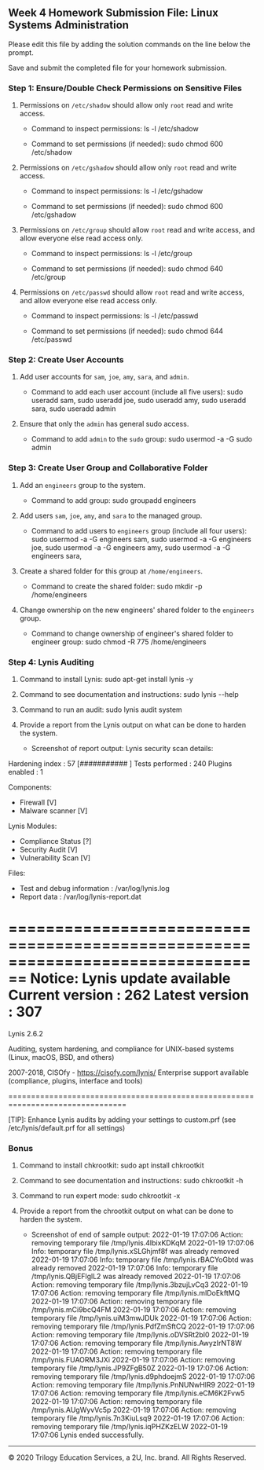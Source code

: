 ## Week 4 Homework Submission File: Linux Systems Administration

Please edit this file by adding the solution commands on the line below the prompt.

Save and submit the completed file for your homework submission.


### Step 1: Ensure/Double Check Permissions on Sensitive Files

1. Permissions on `/etc/shadow` should allow only `root` read and write access.

    - Command to inspect permissions: ls -l /etc/shadow

    - Command to set permissions (if needed): sudo chmod 600 /etc/shadow

2. Permissions on `/etc/gshadow` should allow only `root` read and write access.

    - Command to inspect permissions: ls -l /etc/gshadow

    - Command to set permissions (if needed): sudo chmod 600 /etc/gshadow

3. Permissions on `/etc/group` should allow `root` read and write access, and allow everyone else read access only.

    - Command to inspect permissions: ls -l /etc/group

    - Command to set permissions (if needed): sudo chmod 640 /etc/group

4. Permissions on `/etc/passwd` should allow `root` read and write access, and allow everyone else read access only.

    - Command to inspect permissions: ls -l /etc/passwd

    - Command to set permissions (if needed): sudo chmod 644 /etc/passwd

### Step 2: Create User Accounts

1. Add user accounts for `sam`, `joe`, `amy`, `sara`, and `admin`.

    - Command to add each user account (include all five users): sudo useradd sam, sudo useradd joe, sudo useradd amy, sudo useradd sara, sudo useradd admin

2. Ensure that only the `admin` has general sudo access.  

    - Command to add `admin` to the `sudo` group: sudo usermod -a -G sudo admin

### Step 3: Create User Group and Collaborative Folder

1. Add an `engineers` group to the system.

    - Command to add group: sudo groupadd engineers

2. Add users `sam`, `joe`, `amy`, and `sara` to the managed group.

    - Command to add users to `engineers` group (include all four users): sudo usermod -a -G engineers sam, sudo usermod -a -G engineers joe, sudo usermod -a -G engineers amy, sudo usermod -a -G engineers sara,

3. Create a shared folder for this group at `/home/engineers`.

    - Command to create the shared folder: sudo mkdir -p /home/engineers

4. Change ownership on the new engineers' shared folder to the `engineers` group.

    - Command to change ownership of engineer's shared folder to engineer group: sudo chmod -R 775 /home/engineers

### Step 4: Lynis Auditing

1. Command to install Lynis: sudo apt-get install lynis -y

2. Command to see documentation and instructions: sudo lynis --help

3. Command to run an audit: sudo lynis audit system

4. Provide a report from the Lynis output on what can be done to harden the system.

    - Screenshot of report output:
     Lynis security scan details:

  Hardening index : 57 [###########         ]
  Tests performed : 240
  Plugins enabled : 1

  Components:
  - Firewall               [V]
  - Malware scanner        [V]

  Lynis Modules:
  - Compliance Status      [?]
  - Security Audit         [V]
  - Vulnerability Scan     [V]

  Files:
  - Test and debug information      : /var/log/lynis.log
  - Report data                     : /var/log/lynis-report.dat

================================================================================
  Notice: Lynis update available
  Current version : 262    Latest version : 307
================================================================================

  Lynis 2.6.2

  Auditing, system hardening, and compliance for UNIX-based systems
  (Linux, macOS, BSD, and others)

  2007-2018, CISOfy - https://cisofy.com/lynis/
  Enterprise support available (compliance, plugins, interface and tools)

================================================================================

  [TIP]: Enhance Lynis audits by adding your settings to custom.prf (see /etc/lynis/default.prf for all settings)



### Bonus
1. Command to install chkrootkit: sudo apt install chkrootkit

2. Command to see documentation and instructions: sudo chkrootkit -h

3. Command to run expert mode: sudo chkrootkit -x

4. Provide a report from the chrootkit output on what can be done to harden the system.
    - Screenshot of end of sample output:
    2022-01-19 17:07:06 Action: removing temporary file /tmp/lynis.4IbixKDKqM
2022-01-19 17:07:06 Info: temporary file /tmp/lynis.xSLGhjmf8f was already removed
2022-01-19 17:07:06 Info: temporary file /tmp/lynis.rBACYoGbtd was already removed
2022-01-19 17:07:06 Info: temporary file /tmp/lynis.QBjEFlglL2 was already removed
2022-01-19 17:07:06 Action: removing temporary file /tmp/lynis.3bzujLvCq3
2022-01-19 17:07:06 Action: removing temporary file /tmp/lynis.mIDoEkftMQ
2022-01-19 17:07:06 Action: removing temporary file /tmp/lynis.mCi9bcQ4FM
2022-01-19 17:07:06 Action: removing temporary file /tmp/lynis.uiM3mwJDUk
2022-01-19 17:07:06 Action: removing temporary file /tmp/lynis.PdfZmSftCQ
2022-01-19 17:07:06 Action: removing temporary file /tmp/lynis.oDVSRt2bI0
2022-01-19 17:07:06 Action: removing temporary file /tmp/lynis.AwyzIrNT8W
2022-01-19 17:07:06 Action: removing temporary file /tmp/lynis.FUAORM3JXi
2022-01-19 17:07:06 Action: removing temporary file /tmp/lynis.JP9ZFgB50Z
2022-01-19 17:07:06 Action: removing temporary file /tmp/lynis.d9phdoejmS
2022-01-19 17:07:06 Action: removing temporary file /tmp/lynis.PnNUNwHlR9
2022-01-19 17:07:06 Action: removing temporary file /tmp/lynis.eCM6K2Fvw5
2022-01-19 17:07:06 Action: removing temporary file /tmp/lynis.AUgWyvVc5p
2022-01-19 17:07:06 Action: removing temporary file /tmp/lynis.7n3KiuLsq9
2022-01-19 17:07:06 Action: removing temporary file /tmp/lynis.iqPHZKzELW
2022-01-19 17:07:06 Lynis ended successfully.


---
© 2020 Trilogy Education Services, a 2U, Inc. brand. All Rights Reserved.
